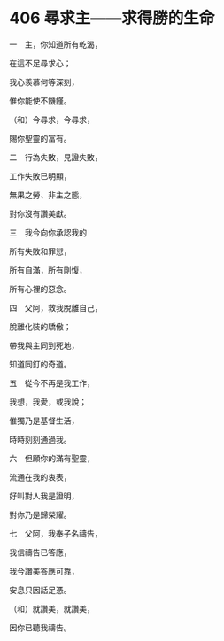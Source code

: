 # 406 尋求主——求得勝的生命

一　主，你知道所有乾渴，

在這不足尋求心；

我心羡慕何等深刻，

惟你能使不饑饉。

（和）今尋求，今尋求，

賜你聖靈的富有。

二　行為失敗，見證失敗，

工作失敗已明顯，

無果之勞、非主之態，

對你沒有讚美獻。

三　我今向你承認我的

所有失敗和罪愆，

所有自滿，所有剛愎，

所有心裡的惡念。

四　父阿，救我脫離自己，

脫離化裝的驕傲；

帶我與主同到死地，

知道同釘的奇道。

五　從今不再是我工作，

我想，我愛，或我說；

惟獨乃是基督生活，

時時刻刻通過我。

六　但願你的滿有聖靈，

流通在我的衷表，

好叫對人我是證明，

對你乃是歸榮耀。

七　父阿，我奉子名禱告，

我信禱告已答應，

我今讚美答應可靠，

安息只因話足憑。

（和）就讚美，就讚美，

因你已聽我禱告。


